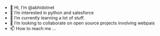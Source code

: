 - 👋 Hi, I’m @abhidotnet
- 👀 I’m interested in python and salesforce
- 🌱 I’m currently learning a lot of stuff.
- 💞️ I’m looking to collaborate on open source projects involving webpais
- 📫 How to reach me ...

<!---
abhidotnet/abhidotnet is a ✨ special ✨ repository because its `README.md` (this file) appears on your GitHub profile.
You can click the Preview link to take a look at your changes.
--->
